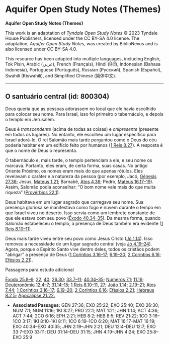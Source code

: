 # Aquifer Open Study Notes (Themes)

**Aquifer Open Study Notes (Themes)**

This work is an adaptation of *Tyndale Open Study Notes* © 2023 Tyndale House Publishers, licensed under the CC BY\-SA 4\.0 license. The adaptation, *Aquifer Open Study Notes*, was created by BiblioNexus and is also licensed under CC BY\-SA 4\.0\.

This resource has been adapted into multiple languages, including English, Tok Pisin, Arabic (عربي), French (Français), Hindi (हिंदी), Indonesian (Bahasa Indonesia), Portuguese (Português), Russian (Русский), Spanish (Español), Swahili (Kiswahili), and Simplified Chinese (简体中文).



--------------------------------

## O santuário central (id: 800304)

Deus queria que as pessoas adorassem no local que ele havia escolhido para colocar seu nome. Para Israel, isso foi primeiro o tabernáculo, e depois o templo em Jerusalém.

Deus é *transcendente* (acima de todas as coisas) e *onipresente* (presente em todos os lugares). No entanto, ele escolheu um lugar específico para Israel adorá\-lo. O rei Salomão mais tarde perguntou como o Deus do céu poderia habitar em um edifício feito por humanos ([1 Reis 8\.27](https://ref.ly/1Kgs8:27)). A resposta é que o nome de Deus o representa.

O tabernáculo e, mais tarde, o templo pertenciam a ele, e seu nome os marcava. Portanto, eles eram, de certa forma, suas casas. No antigo Oriente Próximo, os nomes eram mais do que apenas rótulos. Eles revelavam o caráter e a natureza da pessoa (por exemplo, Jacó, [Gênesis 27\.36](https://ref.ly/Gen27:36); Jesus, [Mateus 1\.21](https://ref.ly/Matt1:21); Barnabé, [Atos 4\.36](https://ref.ly/Acts4:36); Pedro, [Mateus 16\.17–19](https://ref.ly/Matt16:17-Matt16:19)). Assim, Salomão podia aconselhar: “O bom nome vale mais do que muita riqueza” ([Provérbios 22\.1](https://ref.ly/Prov22:1)).

Deus habitava em um lugar sagrado que carregava seu nome. Sua presença gloriosa se manifestava como fogo e nuvem durante o tempo em que Israel viveu no deserto. Isso servia como um lembrete constante de que ele estava com seu povo ([Êxodo 40\.34–35](https://ref.ly/Exod40:34-Exod40:35)). Da mesma forma, quando Salomão estabeleceu o templo, a presença de Deus também era evidente ([1 Reis 8\.10–11](https://ref.ly/1Kgs8:10-1Kgs8:11)).

Deus mais tarde viveu entre seu povo como Jesus Cristo ([Jó 1\.14](https://ref.ly/John1:14)). Isso removeu a necessidade de um lugar sagrado central (veja [Jó 4\.19–24](https://ref.ly/John4:19-John4:24)). Agora, porque o Espírito Santo vive dentro deles, todos os cristãos podem "abrigar" a presença de Deus ([1 Coríntios 3\.16–17](https://ref.ly/1Cor3:16-1Cor3:17); [6\.19–20](https://ref.ly/1Cor6:19-1Cor6:20); [2 Coríntios 6\.16](https://ref.ly/2Cor6:16); [Efésios 2\.21](https://ref.ly/Eph2:21)).

Passagens para estudo adicional

[Êxodo 25\.8–9](https://ref.ly/Exod25:8-Exod25:9), [22](https://ref.ly/Exod25:22), [40](https://ref.ly/Exod25:40); [26\.30](https://ref.ly/Exod26:30); [33\.7–11](https://ref.ly/Exod33:7-Exod33:11); [40\.34–35](https://ref.ly/Exod40:34-Exod40:35); [Números 7\.1](https://ref.ly/Num7:1); [11\.16](https://ref.ly/Num11:16); [Deuteronômio 12\.4–7](https://ref.ly/Deut12:4-Deut12:7); [31\.14–15](https://ref.ly/Deut31:14-Deut31:15); [1 Reis 8\.10–11](https://ref.ly/1Kgs8:10-1Kgs8:11), [27](https://ref.ly/1Kgs8:27); [João 1\.14](https://ref.ly/John1:14); [2\.19–21](https://ref.ly/John2:19-John2:21); [Atos 7\.44](https://ref.ly/Acts7:44); [1 Coríntios 3\.16–17](https://ref.ly/1Cor3:16-1Cor3:17); [6\.19–20](https://ref.ly/1Cor6:19-1Cor6:20); [2 Coríntios 6\.16](https://ref.ly/2Cor6:16); [Efésios 2\.21](https://ref.ly/Eph2:21); [Hebreus 8\.2](https://ref.ly/Heb8:2),[5](https://ref.ly/Heb8:5); [Apocalipse 21\.22\.](https://ref.ly/Rev21:22)

* **Associated Passages:** GEN 27:36; EXO 25:22; EXO 25:40; EXO 26:30; NUM 7:1; NUM 11:16; 1KI 8:27; PRO 22:1; MAT 1:21; JHN 1:14; ACT 4:36; ACT 7:44; 2CO 6:16; EPH 2:21; HEB 8:2; HEB 8:5; REV 21:22; 1CO 3:16–1CO 3:17; 1KI 8:10–1KI 8:11; 1CO 6:19–1CO 6:20; MAT 16:17–MAT 16:19; EXO 40:34–EXO 40:35; JHN 2:19–JHN 2:21; DEU 12:4–DEU 12:7; EXO 33:7–EXO 33:11; DEU 31:14–DEU 31:15; JHN 4:19–JHN 4:24; EXO 25:8–EXO 25:9

